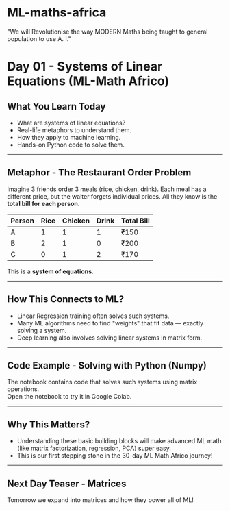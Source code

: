 # ML-maths-africa
"We will Revolutionise the way MODERN Maths being taught to general population to use A. I." 


 # Day 01 - Systems of Linear Equations (ML-Math Africo)

## What You Learn Today
- What are systems of linear equations?
- Real-life metaphors to understand them.
- How they apply to machine learning.
- Hands-on Python code to solve them.

---

## **Metaphor - The Restaurant Order Problem**

Imagine 3 friends order 3 meals (rice, chicken, drink). Each meal has a different price, but the waiter forgets individual prices. All they know is the **total bill for each person**.

| Person | Rice | Chicken | Drink | Total Bill |
|---|---|---|---|---|
| A | 1 | 1 | 1 | ₹150 |
| B | 2 | 1 | 0 | ₹200 |
| C | 0 | 1 | 2 | ₹170 |

This is a **system of equations**.

---

## **How This Connects to ML?**
- Linear Regression training often solves such systems.
- Many ML algorithms need to find "weights" that fit data — exactly solving a system.
- Deep learning also involves solving linear systems in matrix form.

---

## **Code Example - Solving with Python (Numpy)**

The notebook contains code that solves such systems using matrix operations.  
Open the notebook to try it in Google Colab.

---

## **Why This Matters?**
- Understanding these basic building blocks will make advanced ML math (like matrix factorization, regression, PCA) super easy.
- This is our first stepping stone in the 30-day ML Math Africo journey!

---

## **Next Day Teaser - Matrices**
Tomorrow we expand into matrices and how they power all of ML!


